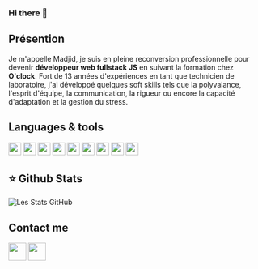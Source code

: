 ### Hi there 👋

## Présention
Je m'appelle Madjid, je suis en pleine reconversion professionnelle pour devenir **développeur web fullstack JS** en suivant la formation chez **O'clock**.
Fort de 13 années d'expériences en tant que technicien de laboratoire, j'ai développé quelques soft skills tels que la polyvalance, l'esprit d'équipe, la communication, la rigueur ou encore la capacité d'adaptation et la gestion du stress.

## Languages & tools
<img width="25px" src="https://cdn.jsdelivr.net/gh/devicons/devicon/icons/vscode/vscode-original.svg" /> <img width="25px" src="https://cdn.jsdelivr.net/gh/devicons/devicon/icons/html5/html5-original.svg" /> <img width="25px" src="https://cdn.jsdelivr.net/gh/devicons/devicon/icons/css3/css3-original.svg" /> <img width="25px" src="https://cdn.jsdelivr.net/gh/devicons/devicon/icons/javascript/javascript-original.svg" /> <img width="25px" src="https://cdn.jsdelivr.net/gh/devicons/devicon/icons/nodejs/nodejs-original.svg" /> <img width="25px" src="https://cdn.jsdelivr.net/gh/devicons/devicon/icons/npm/npm-original-wordmark.svg" /> <img width="25px" src="https://cdn.jsdelivr.net/gh/devicons/devicon/icons/git/git-original.svg" />
 <img width="25px" src="https://cdn.jsdelivr.net/gh/devicons/devicon/icons/github/github-original.svg" /> <img width="25px" src="https://cdn.jsdelivr.net/gh/devicons/devicon/icons/postgresql/postgresql-original.svg" />

## ⭐ Github Stats
![Les Stats GitHub](https://github-readme-stats.vercel.app/api?username=m-meddah)

## Contact me
[<img width="35px" src="https://cdn.jsdelivr.net/gh/devicons/devicon/icons/linkedin/linkedin-original.svg" />](https://www.linkedin.com/in/madjid-meddah-539a9a166) [<img width="35px" src="https://cdn.jsdelivr.net/gh/devicons/devicon/icons/twitter/twitter-original.svg" />](https://twitter.com/MadjidMeddah)

<!--
**m-meddah/m-meddah** is a ✨ _special_ ✨ repository because its `README.md` (this file) appears on your GitHub profile.

Here are some ideas to get you started:

- 🔭 I’m currently working on ...
- 🌱 I’m currently learning ...
- 👯 I’m looking to collaborate on ...
- 🤔 I’m looking for help with ...
- 💬 Ask me about ...
- 📫 How to reach me: ...
- 😄 Pronouns: ...
- ⚡ Fun fact: ...
-->
